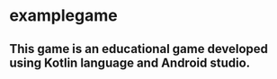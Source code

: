 # examplegame
## This game is an educational game developed using Kotlin language and Android studio.
